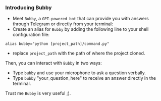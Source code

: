 ### Introducing Bubby

- Meet `Bubby`, a `GPT-powered bot` that can provide you with answers through Telegram or directly from your terminal:
- Create an alias for `Bubby` by adding the following line to your shell configuration file:

`alias bubby="python [project_path]/command.py"`
- replace `project_path` with the path of where the project cloned.

Then, you can interact with `Bubby` in two ways:

- Type `bubby` and use your microphone to ask a question verbally.
- Type `bubby` "your_question_here" to receive an answer directly in the terminal.

Trust me `Bubby` is very useful ;).



